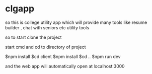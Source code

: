 # clgapp

so this is college utility app which will provide many tools like resume builder , chat with seniors etc utility tools


so to start clone the project

start cmd and cd to directory of project

$npm install
$cd client
$npm install
$cd ..
$npm run dev

and the web app will automatically open at localhost:3000


